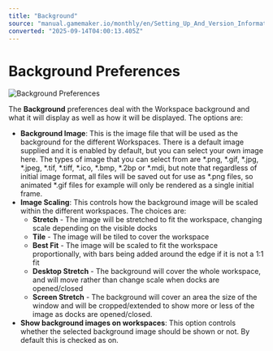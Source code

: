 ```yaml
---
title: "Background"
source: "manual.gamemaker.io/monthly/en/Setting_Up_And_Version_Information/IDE_Preferences/General/Background.htm"
converted: "2025-09-14T04:00:13.405Z"
---
```


# Background Preferences

![Background Preferences](../../../assets/Images/Setup_And_Version/Preferences/General_Background_Prefs.png)

The **Background** preferences deal with the Workspace background and what it will display as well as how it will be displayed. The options are:

-   **Background Image**: This is the image file that will be used as the background for the different Workspaces. There is a default image supplied and it is enabled by default, but you can select your own image here. The types of image that you can select from are \*.png, \*.gif, \*.jpg, \*.jpeg, \*.tif, \*.tiff, \*.ico, \*.bmp, \*.2bp or \*.mdi, but note that regardless of initial image format, all files will be saved out for use as \*.png files, so animated \*.gif files for example will only be rendered as a single initial frame.
-   **Image Scaling**: This controls how the background image will be scaled within the different workspaces. The choices are:
    -   **Stretch** \- The image will be stretched to fit the workspace, changing scale depending on the visible docks
    -   **Tile** \- The image will be tiled to cover the workspace
    -   **Best Fit** \- The image will be scaled to fit the workspace proportionally, with bars being added around the edge if it is not a 1:1 fit
    -   **Desktop Stretch** - The background will cover the whole workspace, and will move rather than change scale when docks are opened/closed
    -   **Screen Stretch** - The background will cover an area the size of the window and will be cropped/extended to show more or less of the image as docks are opened/closed.
-   **Show background images on workspaces**: This option controls whether the selected background image should be shown or not. By default this is checked as on.